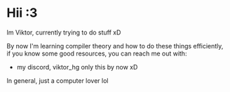 # Hii :3

Im Viktor, currently trying to do stuff xD

By now I'm learning compiler theory and how to do these things efficiently, if you know some good resources, you can reach me out with:
* my discord, viktor_hg
  only this by now xD

In general, just a computer lover lol
